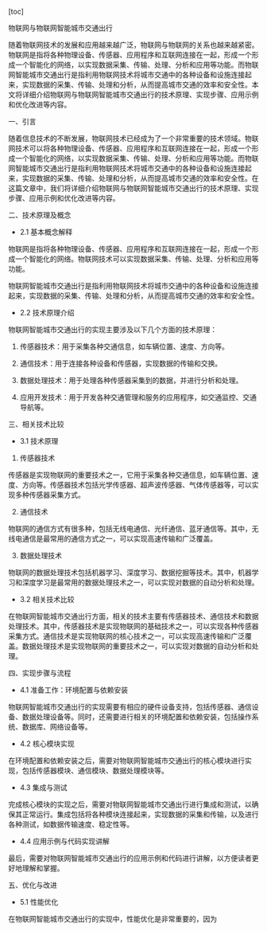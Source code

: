 
[toc]                    
                
                
物联网与物联网智能城市交通出行

随着物联网技术的发展和应用越来越广泛，物联网与物联网的关系也越来越紧密。物联网是指将各种物理设备、传感器、应用程序和互联网连接在一起，形成一个形成一个智能化的网络，以实现数据采集、传输、处理、分析和应用等功能。而物联网智能城市交通出行是指利用物联网技术将城市交通中的各种设备和设施连接起来，实现数据的采集、传输、处理和分析，从而提高城市交通的效率和安全性。本文将详细介绍物联网与物联网智能城市交通出行的技术原理、实现步骤、应用示例和优化改进等内容。

一、引言

随着信息技术的不断发展，物联网技术已经成为了一个非常重要的技术领域。物联网技术可以将各种物理设备、传感器、应用程序和互联网连接在一起，形成一个形成一个智能化的网络，以实现数据采集、传输、处理、分析和应用等功能。而物联网智能城市交通出行是指利用物联网技术将城市交通中的各种设备和设施连接起来，实现数据的采集、传输、处理和分析，从而提高城市交通的效率和安全性。在这篇文章中，我们将详细介绍物联网与物联网智能城市交通出行的技术原理、实现步骤、应用示例和优化改进等内容。

二、技术原理及概念

- 2.1 基本概念解释

物联网是指将各种物理设备、传感器、应用程序和互联网连接在一起，形成一个形成一个智能化的网络。物联网技术可以实现数据采集、传输、处理、分析和应用等功能。

物联网智能城市交通出行是指利用物联网技术将城市交通中的各种设备和设施连接起来，实现数据的采集、传输、处理和分析，从而提高城市交通的效率和安全性。

- 2.2 技术原理介绍

物联网智能城市交通出行的实现主要涉及以下几个方面的技术原理：

1. 传感器技术：用于采集各种交通信息，如车辆位置、速度、方向等。

2. 通信技术：用于连接各种设备和传感器，实现数据的传输和交换。

3. 数据处理技术：用于处理各种传感器采集到的数据，并进行分析和处理。

4. 应用开发技术：用于开发各种交通管理和服务的应用程序，如交通监控、交通导航等。

三、相关技术比较

- 3.1 技术原理

1. 传感器技术

传感器是实现物联网的重要技术之一，它用于采集各种交通信息，如车辆位置、速度、方向等。传感器技术包括光学传感器、超声波传感器、气体传感器等，可以实现多种传感器采集方式。

2. 通信技术

物联网的通信方式有很多种，包括无线电通信、光纤通信、蓝牙通信等。其中，无线电通信是最常用的通信方式之一，可以实现高速传输和广泛覆盖。

3. 数据处理技术

物联网的数据处理技术包括机器学习、深度学习、数据挖掘等技术。其中，机器学习和深度学习是最常用的数据处理技术之一，可以实现对数据的自动分析和处理。

- 3.2 相关技术比较

在物联网智能城市交通出行方面，相关的技术主要有传感器技术、通信技术和数据处理技术。其中，传感器技术是实现物联网的基础技术之一，可以实现各种传感器采集方式。通信技术是实现物联网的核心技术之一，可以实现高速传输和广泛覆盖。数据处理技术是实现物联网的重要技术之一，可以实现对数据的自动分析和处理。

四、实现步骤与流程

- 4.1 准备工作：环境配置与依赖安装

物联网智能城市交通出行的实现需要有相应的硬件设备支持，包括传感器、通信设备、数据处理设备等。同时，还需要进行相关的环境配置和依赖安装，包括操作系统、数据库、网络设备等。

- 4.2 核心模块实现

在环境配置和依赖安装之后，需要对物联网智能城市交通出行的核心模块进行实现，包括传感器模块、通信模块、数据处理模块等。

- 4.3 集成与测试

完成核心模块的实现之后，需要对物联网智能城市交通出行进行集成和测试，以确保其正常运行。集成包括将各种模块连接起来，实现数据的采集和传输，以及进行各种测试，如数据传输速度、稳定性等。

- 4.4 应用示例与代码实现讲解

最后，需要对物联网智能城市交通出行的应用示例和代码进行讲解，以方便读者更好地理解和掌握。

五、优化与改进

- 5.1 性能优化

在物联网智能城市交通出行的实现中，性能优化是非常重要的，因为

